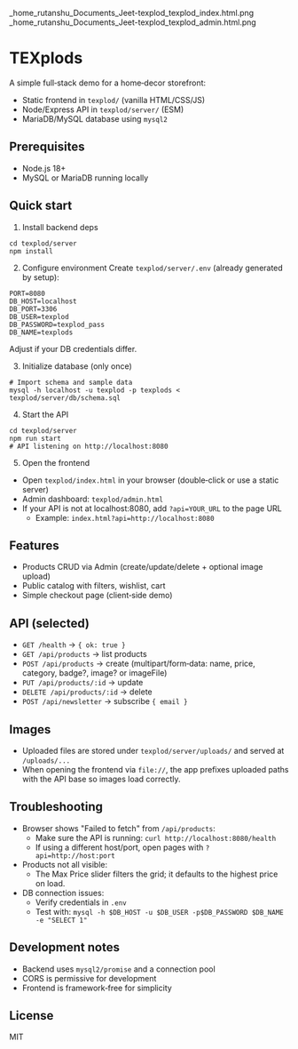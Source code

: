 _home_rutanshu_Documents_Jeet-texplod_texplod_index.html.png
_home_rutanshu_Documents_Jeet-texplod_texplod_admin.html.png

# TEXplods

A simple full‑stack demo for a home‑decor storefront:
- Static frontend in `texplod/` (vanilla HTML/CSS/JS)
- Node/Express API in `texplod/server/` (ESM)
- MariaDB/MySQL database using `mysql2`

## Prerequisites
- Node.js 18+
- MySQL or MariaDB running locally

## Quick start

1) Install backend deps
```
cd texplod/server
npm install
```

2) Configure environment
Create `texplod/server/.env` (already generated by setup):
```
PORT=8080
DB_HOST=localhost
DB_PORT=3306
DB_USER=texplod
DB_PASSWORD=texplod_pass
DB_NAME=texplods
```
Adjust if your DB credentials differ.

3) Initialize database (only once)
```
# Import schema and sample data
mysql -h localhost -u texplod -p texplods < texplod/server/db/schema.sql
```

4) Start the API
```
cd texplod/server
npm run start
# API listening on http://localhost:8080
```

5) Open the frontend
- Open `texplod/index.html` in your browser (double‑click or use a static server)
- Admin dashboard: `texplod/admin.html`
- If your API is not at localhost:8080, add `?api=YOUR_URL` to the page URL
  - Example: `index.html?api=http://localhost:8080`

## Features
- Products CRUD via Admin (create/update/delete + optional image upload)
- Public catalog with filters, wishlist, cart
- Simple checkout page (client‑side demo)

## API (selected)
- `GET /health` → `{ ok: true }`
- `GET /api/products` → list products
- `POST /api/products` → create (multipart/form‑data: name, price, category, badge?, image? or imageFile)
- `PUT /api/products/:id` → update
- `DELETE /api/products/:id` → delete
- `POST /api/newsletter` → subscribe `{ email }`

## Images
- Uploaded files are stored under `texplod/server/uploads/` and served at `/uploads/...`
- When opening the frontend via `file://`, the app prefixes uploaded paths with the API base so images load correctly.

## Troubleshooting
- Browser shows "Failed to fetch" from `/api/products`:
  - Make sure the API is running: `curl http://localhost:8080/health`
  - If using a different host/port, open pages with `?api=http://host:port`
- Products not all visible:
  - The Max Price slider filters the grid; it defaults to the highest price on load.
- DB connection issues:
  - Verify credentials in `.env`
  - Test with: `mysql -h $DB_HOST -u $DB_USER -p$DB_PASSWORD $DB_NAME -e "SELECT 1"`

## Development notes
- Backend uses `mysql2/promise` and a connection pool
- CORS is permissive for development
- Frontend is framework‑free for simplicity

## License
MIT 